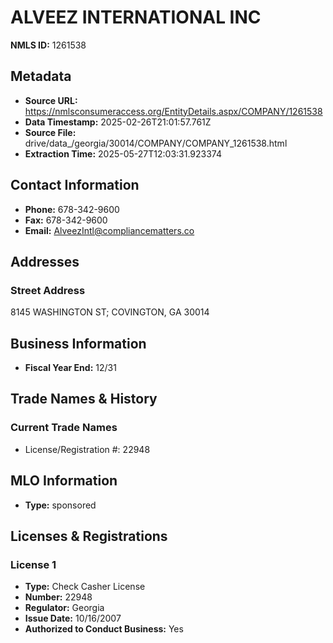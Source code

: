 # ALVEEZ INTERNATIONAL INC

**NMLS ID:** 1261538

## Metadata
- **Source URL:** https://nmlsconsumeraccess.org/EntityDetails.aspx/COMPANY/1261538
- **Data Timestamp:** 2025-02-26T21:01:57.761Z
- **Source File:** drive/data_/georgia/30014/COMPANY/COMPANY_1261538.html
- **Extraction Time:** 2025-05-27T12:03:31.923374

## Contact Information
- **Phone:** 678-342-9600
- **Fax:** 678-342-9600
- **Email:** AlveezIntl@compliancematters.co

## Addresses
### Street Address
8145 WASHINGTON ST; COVINGTON, GA 30014

## Business Information
- **Fiscal Year End:** 12/31

## Trade Names & History
### Current Trade Names
- License/Registration #: 22948

## MLO Information
- **Type:** sponsored

## Licenses & Registrations

### License 1
- **Type:** Check Casher License
- **Number:** 22948
- **Regulator:** Georgia
- **Issue Date:** 10/16/2007
- **Authorized to Conduct Business:** Yes
